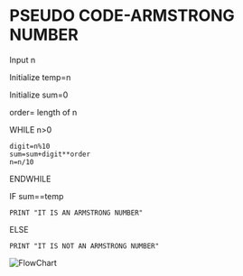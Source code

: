 # __PSEUDO CODE-ARMSTRONG NUMBER__
Input n

Initialize temp=n

Initialize sum=0

order= length of n

WHILE n>0

    digit=n%10
    sum=sum+digit**order
    n=n/10
ENDWHILE

IF sum==temp

    PRINT "IT IS AN ARMSTRONG NUMBER"
ELSE

    PRINT "IT IS NOT AN ARMSTRONG NUMBER"
    
![FlowChart](https://lh3.googleusercontent.com/JM_f4Sai0NMONBgwgdg5lGhvpNdZJlWzXMz_G7pxsptnVgpSPK3cH2kqWtApGj-GYoIoV5kT9-vIm2DX7ZaK00YOsCSzDoX_lnQXIeIsWoDjOowmn-A9=w1280)
